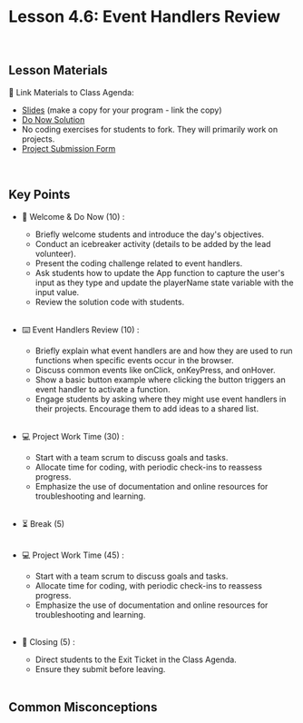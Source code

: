 # Lesson 4.6: Event Handlers Review

<br>

## Lesson Materials

📖 Link Materials to Class Agenda:
- [Slides](https://docs.google.com/presentation/d/1UvyvYdf8SPgOmYJqcoIiIVzoKC-tahPJPpE-F6xApuU/edit?usp=sharing) (make a copy for your program - link the copy)
- [Do Now Solution](https://replit.com/@CN-Mika/flw2-do-now-state-solution#src/App.jsx)
- No coding exercises for students to fork. They will primarily work on projects.
- [Project Submission Form](https://forms.gle/5BQLyaNjbMnQd1du9)

<br>

## Key Points

- 👋 Welcome & Do Now (10) :
    - Briefly welcome students and introduce the day's objectives.
    - Conduct an icebreaker activity (details to be added by the lead volunteer).
    - Present the coding challenge related to event handlers.
    - Ask students how to update the App function to capture the user's input as they type and update the playerName state variable with the input value.
    - Review the solution code with students.<br><br>

- ⌨️ Event Handlers Review (10) :
    - Briefly explain what event handlers are and how they are used to run functions when specific events occur in the browser.
    - Discuss common events like onClick, onKeyPress, and onHover.
    - Show a basic button example where clicking the button triggers an event handler to activate a function.
    - Engage students by asking where they might use event handlers in their projects. Encourage them to add ideas to a shared list.<br><br>

- 💻 Project Work Time (30) :
    - Start with a team scrum to discuss goals and tasks.
    - Allocate time for coding, with periodic check-ins to reassess progress.
    - Emphasize the use of documentation and online resources for troubleshooting and learning.<br><br>

- ⏳ Break (5)<br><br>

- 💻 Project Work Time (45) :
    - Start with a team scrum to discuss goals and tasks.
    - Allocate time for coding, with periodic check-ins to reassess progress.
    - Emphasize the use of documentation and online resources for troubleshooting and learning.<br><br>

- 👋 Closing (5) :
    - Direct students to the Exit Ticket in the Class Agenda.
    - Ensure they submit before leaving.<br><br>


## Common Misconceptions
